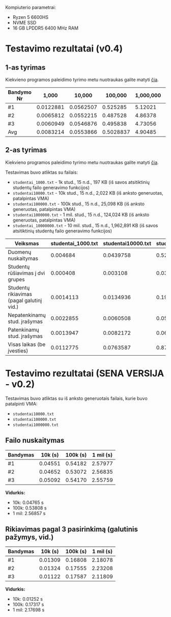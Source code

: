 Kompiuterio parametrai: 
- Ryzen 5 6600HS
- NVME SSD
- 16 GB LPDDR5 6400 MHz RAM

# Testavimo rezultatai (v0.4)
## 1-as tyrimas

Kiekvieno programos paleidimo tyrimo metu nuotraukas galite matyti [čia](https://github.com/low048/PirmasLaboratorinis/tree/V0.4/TyrimuNuotraukos/PirmasTyrimas).

| Bandymo Nr | 1,000     | 10,000    | 100,000   | 1,000,000 | 10,000,000 |
|------------|-----------|-----------|-----------|-----------|------------|
| #1         | 0.0122881 | 0.0562507 | 0.525285  | 5.12021   | 50.9886    |
| #2         | 0.0065812 | 0.0552215 | 0.487528  | 4.86378   | 47.3717    |
| #3         | 0.0060949 | 0.0546876 | 0.495838  | 4.73056   | 50.3248    |
| Avg        | 0.0083214 | 0.0553866 | 0.5028837 | 4.90485   | 49.5617    |

## 2-as tyrimas

Kiekvieno programos paleidimo tyrimo metu nuotraukas galite matyti [čia](https://github.com/low048/PirmasLaboratorinis/tree/V0.4/TyrimuNuotraukos/AntrasTyrimas).

Testavimas buvo atliktas su failais:
- `studentai_1000.txt` - 1k stud., 15 n.d., 197 KB (iš savos atsitiktinių studentų failo generavimo funkcijos)
- `studentai10000.txt` - 10k stud., 15 n.d., 2,022 KB (iš anksto generuotas, patalpintas VMA)
- `studentai100000.txt` - 100k stud., 15 n.d., 25,098 KB (iš anksto generuotas, patalpintas VMA)
- `studentai1000000.txt` - 1 mil. stud., 15 n.d., 124,024 KB (iš anksto generuotas, patalpintas VMA)
- `studentai_10000000.txt` - 10 mil. stud., 15 n.d., 1,962,891 KB (iš savos atsitiktinių studentų failo generavimo funkcijos)

| Veiksmas                                 | studentai_1000.txt | studentai10000.txt | studentai100000.txt | studentai1000000.txt | studentai_1000000.txt |
|------------------------------------------|--------------------|--------------------|---------------------|----------------------|-----------------------|
| Duomenų nuskaitymas                      | 0.004684           | 0.0439758          | 0.525648            | 2.51385              | 40.7778               |
| Studentų rūšiavimas į dvi grupes         | 0.000408           | 0.003108           | 0.0323843           | 0.319982             | 3.22454               |
| Studentų rikiavimas (pagal galutinį vid.)| 0.0014113          | 0.0134936          | 0.195734            | 2.53566              | 36.1703               |
| Nepatenkinamų stud. įrašymas             | 0.0022855          | 0.0060508          | 0.0517857           | 0.49798              | 5.58282               |
| Patenkinamų stud. įrašymas               | 0.0013947          | 0.0082172          | 0.0670584           | 0.60272              | 7.11938               |
| Visas laikas (be įvesties)               | 0.0112775          | 0.0763587          | 0.875746            | 6.4748               | 92.8779               |

# Testavimo rezultatai (SENA VERSIJA - v0.2)

Testavimas buvo atliktas su iš anksto generuotais failais, kurie buvo patalpinti VMA:
- `studentai10000.txt`
- `studentai100000.txt`
- `studentai1000000.txt`

## Failo nuskaitymas

| Bandymas | 10k (s) | 100k (s) | 1 mil (s) |
|----------|---------|----------|-----------|
| #1       | 0.04551 | 0.54182  | 2.57977   |
| #2       | 0.04652 | 0.53072  | 2.56835   |
| #3       | 0.05092 | 0.54170  | 2.55759   |

**Vidurkis:**
- 10k: 0.04765 s
- 100k: 0.53808 s
- 1 mil: 2.56857 s

## Rikiavimas pagal 3 pasirinkimą (galutinis pažymys, vid.)

| Bandymas | 10k (s) | 100k (s) | 1 mil (s) |
|----------|---------|----------|-----------|
| #1       | 0.01309 | 0.16808  | 2.18078   |
| #2       | 0.01324 | 0.17555  | 2.23208   |
| #3       | 0.01122 | 0.17587  | 2.11809   |

**Vidurkis:**
- 10k: 0.01252 s
- 100k: 0.17317 s
- 1 mil: 2.17698 s
